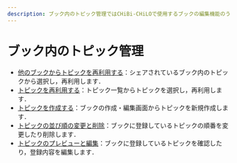 ```yaml
---
description: ブック内のトピック管理ではCHiBi-CHiLOで使用するブックの編集機能のうち，必須でない機能の設定について解説しています．
---
```


# ブック内のトピック管理

* [他のブックからトピックを再利用する](operation/book/topic\_management/reuse-book.md)：シェアされているブック内のトピックから選択し，再利用します．
* [トピックを再利用する](operation/book/topic\_management/reuse-topic.md)：トピック一覧からトピックを選択し，再利用します．
* [トピックを作成する](operation/book/topic\_management/create-topic.md)：ブックの作成・編集画面からトピックを新規作成します．
* [トピックの並び順の変更と削除](operation/book/topic\_management/topic-order.md)：ブックに登録しているトピックの順番を変更したり削除します．
* [トピックのプレビューと編集](operation/book/topic\_management/topic-order.md)：ブックに登録しているトピックを確認したり，登録内容を編集します．
